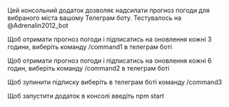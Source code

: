 Цей консольний додаток дозволяє надсилати прогноз погоди для вибраного міста вашому Телеграм боту. Тестувалось на @Adrenalin2012_bot

Щоб отримати прогноз погоди і підписатись на оновлення кожні 3 години, виберіть команду /сommand1 в телеграм боті

Щоб отримати прогноз погоди і підписатись на оновлення кожні 6 годин, виберіть команду /сommand2 в телеграм боті

Щоб зупинити підписку виберіть в телеграм боті команду /сommand3

Щоб запустити додаток в консолі введіть npm start
